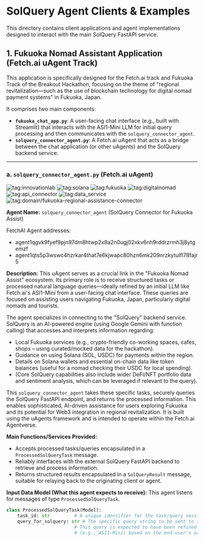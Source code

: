 # SolQuery Agent Clients & Examples

This directory contains client applications and agent implementations designed to interact with the main SolQuery FastAPI service.

## 1. Fukuoka Nomad Assistant Application (Fetch.ai uAgent Track)

This application is specifically designed for the Fetch.ai track and Fukuoka Track of the Breakout Hackathon, focusing on the theme of "regional revitalization—such as the use of blockchain technology for digital nomad payment systems" in Fukuoka, Japan.

It comprises two main components:
* **`fukuoka_chat_app.py`**: A user-facing chat interface (e.g., built with Streamlit) that interacts with the ASI1-Mini LLM for initial query processing and then communicates with the `solquery_connector_agent`.
* **`solquery_connector_agent.py`**: A Fetch.ai uAgent that acts as a bridge between the chat application (or other uAgents) and the SolQuery backend service.

---
### a. `solquery_connector_agent.py` (Fetch.ai uAgent)

![tag:innovationlab](https://img.shields.io/badge/innovationlab-3D8BD3)
![tag:solana](https://img.shields.io/badge/solana-8A2BE2)
![tag:fukuoka](https://img.shields.io/badge/fukuoka-F2A202)
![tag:digitalnomad](https://img.shields.io/badge/digitalnomad-4A90E2)
![tag:api_connector](https://img.shields.io/badge/api_connector-1E90FF)
![tag:data_service](https://img.shields.io/badge/data_service-32CD32)
![tag:domain/fukuoka-regional-assistance-connector](https://img.shields.io/badge/domain-fukuoka%2Fregional%2Fassistance%2Fconnector-blueviolet)

**Agent Name:** `solquery_connector_agent` (SolQuery Connector for Fukuoka Assist)

FetchAI Agent addresses:
- agent1qgvk9fyef9pjn97dm8htwp2x8a2n0ugj02xkv6nh9rddrzrmh3j8ytgemzf
- agent1qts5p3wswc4hzrkar4that7e6kjwapc80hzn6mk209nrzkytulfl78fajr5

**Description:**
This uAgent serves as a crucial link in the "Fukuoka Nomad Assist" ecosystem. Its primary role is to receive structured tasks or processed natural language queries—ideally refined by an initial LLM like Fetch.ai's ASI1-Mini from a user-facing chat interface. These queries are focused on assisting users navigating Fukuoka, Japan, particularly digital nomads and tourists.

The agent specializes in connecting to the "SolQuery" backend service. SolQuery is an AI-powered engine (using Google Gemini with function calling) that accesses and interprets information regarding:
* Local Fukuoka services (e.g., crypto-friendly co-working spaces, cafes, shops – using curated/mocked data for the hackathon).
* Guidance on using Solana (SOL, USDC) for payments within the region.
* Details on Solana wallets and essential on-chain data like token balances (useful for a nomad checking their USDC for local spending).
* (Core SolQuery capabilities also include wider DeFi/NFT portfolio data and sentiment analysis, which can be leveraged if relevant to the query).

This `solquery_connector_agent` takes these specific tasks, securely queries the SolQuery FastAPI endpoint, and returns the processed information. This enables sophisticated, AI-driven assistance for users exploring Fukuoka and its potential for Web3 integration in regional revitalization. It is built using the uAgents framework and is intended to operate within the Fetch.ai Agentverse.

**Main Functions/Services Provided:**
* Accepts processed tasks/queries encapsulated in a `ProcessedSolQueryTask` message.
* Reliably interfaces with the external SolQuery FastAPI backend to retrieve and process information.
* Returns structured results encapsulated in a `SolQueryResult` message, suitable for relaying back to the originating client or agent.

**Input Data Model (What this agent expects to receive):**
This agent listens for messages of type `ProcessedSolQueryTask`.
```python
class ProcessedSolQueryTask(Model):
    task_id: str         # A unique identifier for the task/query session.
    query_for_solquery: str # The specific query string to be sent to the SolQuery FastAPI backend.
                         # This query is expected to have been refined or generated by an initial LLM 
                         # (e.g., ASI1-Mini) based on the end-user's original natural language input.
```